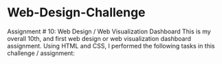 # Web-Design-Challenge
Assignment # 10: Web Design / Web Visualization Dashboard
This is my overall 10th, and first web design or web visualization dashboard assignment. Using HTML and CSS, I performed the following tasks in this challenge / assignment: